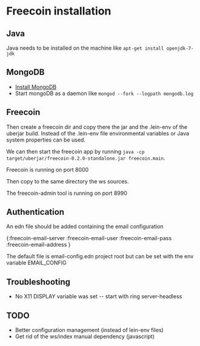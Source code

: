 # Freecoin installation

## Java

Java needs to be installed on the machine like
`apt-get install openjdk-7-jdk`

## MongoDB

- [Install MongoDB](https://docs.mongodb.com/manual/tutorial/install-mongodb-on-debian/)
- Start mongoDB as a daemon like `mongod --fork --logpath mongodb.log`

## Freecoin

Then create a freecoin dir and copy there the jar and the .lein-env of the uberjar build. Instead of the .lein-env file environmental variables or Java system properties can be used.

We can then start the freecoin app by running `java -cp target/uberjar/freecoin-0.2.0-standalone.jar freecoin.main`.

Freecoin is running on port 8000

Then copy to the same directory the ws sources.

The freecoin-admin tool is running on port 8990

## Authentication

An edn file should be added containing the email configuration

{:freecoin-email-server <PLACEHOLDER>
 :freecoin-email-user <PLACEHOLDER>
 :freecoin-email-pass <PLACEHOLDER>
 :freecoin-email-address <PLACEHOLDER>}

The default file is email-config.edn project root but can be set with the env variable EMAIL_CONFIG

## Troubleshooting

- No X11 DISPLAY variable was set
-- start with ring server-headless

## TODO

- Better configuration management (instead of lein-env files)
- Get rid of the ws/index manual dependency (javascript)